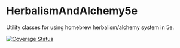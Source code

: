 # HerbalismAndAlchemy5e
Utility classes for using homebrew herbalism/alchemy system in 5e.

[![Coverage Status](https://coveralls.io/repos/github/gerads/HerbalismAndAlchemy5e/badge.svg?branch=master)](https://coveralls.io/github/gerads/HerbalismAndAlchemy5e?branch=master)
